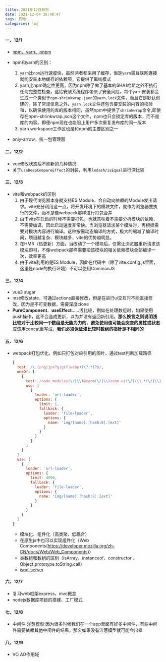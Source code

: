 ```yaml
---
title: 2021年12月日志
date: 2021-12-04 18:40:47
tags: 其他
categories: log
---
```


#### 一、12/1

- [npm、yarn、pnpm](https://cloud.tencent.com/developer/article/1082524)
- npm和yarn的区别：
  1. `yarn`比`npm`运行速度快，虽然两者都采用了缓存，但是`yarn`需互联网连接就能安装本地缓存的依赖项，它提供了离线模式
  2. yarn比npm确定性更高，因为npm除了做了基本的SHA1哈希之外不执行任何完整性检查，这给安装系统程序带来了安全风险，每个`yarn`安装都会生成一个类似于`npm-shrinkwrap.json`的`yarn.lock`文件，而且它是默认创建的。除了常规信息之外，`yarn.lock`文件还包含要安装的内容的校验和，以确保使用的库的版本相同，虽然npm中提供了`shrinkwrap`命令,即使存在npm-shrinkwrap.json这个文件，npm也只会锁定库的版本，而不是库的内容。即便npm现在也能阻止用户多次重复发布库的同一版本
  3. yarn workspace工作区也是和npm的主要区别之一

- only-arrow，统一包管理器

#### 二、12/2

- vue修改状态后不刷新的几种情况
- 关于`useDeepCompareEffect`的封装，利用`lodash/isEqual`进行深比较

#### 三、12/3

- vite和webpack的区别
  1. 由于现代浏览器本身就支持ES Module，会自动向依赖的Module发出请求。vite充分利用这一点，将开发环境下的模块文件，就作为浏览器要执行的文件，而不是像webpack那样进行打包合并
  2. 由于vite在启动的时候不需要打包，也就意味着不需要分析模块的依赖、不需要编译，因此启动速度非常快。当浏览器请求某个模块时，再根据需要对模块内容进行编译。这种按需动态编译的方式，极大的缩减了编译时间，项目越复杂、模块越多，vite的优势越明显。
  3. 在HMR（热更新）方面，当改动了一个模块后，仅需让浏览器重新请求该模块即可，不像webpack那样需要把该模块的相关依赖模块全部编译一次，效率更高
  4. 由于vite利用的是ES Module，因此在代码中（除了vite.config.js里面，这里是node的执行环境）不可以使用CommonJS

#### 三、12/4

- vue3 sugar
- mst修改state，可通过actions直接修改，但是在进行ui交互时不能直接修改，因为是不可变数据，需要深度clone
- **PureComponent**、**useEffect**......浅比较，例如在处理数组时，如果使用push操作，这不会造成更新，以为并没有返回新引用，**那么换言之则说明浅比较对于比较同一个数组是无能为力的**，**避免使用值可能会突变的属性或状态**应该用concat重写成，**我们必须保证浅比较时数组的指针是不相同的**

#### 五、12/6

- webpack打包优化，例如只打包对应引用的图片，通过test判断加载路径

  ```js
  {
    test: /\.(png|jpe?g|gif|webp)(\?.*)?$/,
    oneOf: [
      {
        test: /node_modules(\/|\\)@zoom(\/|\\)zoom-ui(\/|\\).*(\/|\\)country-select(\/|\\).*\.(png|jpe?g|gif|webp)(\?.*)?$/i,
        use: [
          {
            loader: 'url-loader',
            options: {
              limit: 1,
              fallback: {
                loader: 'file-loader',
                options: {
                  name: 'img/[name].[hash:8].[ext]'
                }
              }
            }
          }
        ]
      }
    ],
    use: [
      {
        loader: 'url-loader',
        options: {
          limit: 4096,
          fallback: {
            loader: 'file-loader',
            options: {
              name: 'img/[name].[hash:8].[ext]'
            }
          }
        }
      }
    ]
  }
  ```

  - 模块化、组件化（高类聚、低耦合）
  - 在原生js中也可以实现组件化（Web Components(https://developer.mozilla.org/zh-CN/docs/Web/Web_Components)）
  - 类数组和数组的区别（isArray、instanceof、constructor 、Object.prototype.toString.call）
  - [json-server](https://www.npmjs.com/package/json-server)

#### 六、12/7

- 复习web框架express，mvc概念
- nodejs数据库项目的搭建、工厂模式

#### 七、12/8

- 中间件 [洋葱模型](https://blog.csdn.net/dyw3390199/article/details/114080239?spm=1001.2101.3001.6650.1&utm_medium=distribute.pc_relevant.none-task-blog-2%7Edefault%7EBlogCommendFromBaidu%7Edefault-1.opensearchhbase&depth_1-utm_source=distribute.pc_relevant.none-task-blog-2%7Edefault%7EBlogCommendFromBaidu%7Edefault-1.opensearchhbase):因为很多时候我们在一个app里面有好多中间件，有些中间件需要依赖其他中间件的结果，那么如果没有洋葱模型就可能会出错

#### 八、12/9

- VO AO作用域